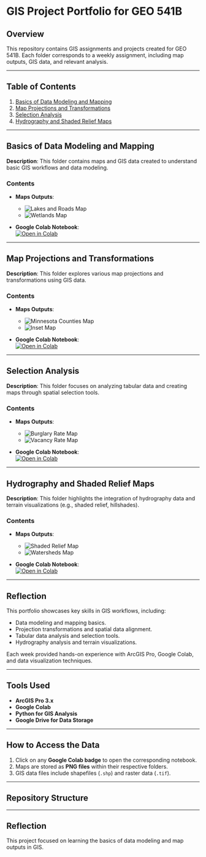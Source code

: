 # GIS Project Portfolio for GEO 541B  

## Overview  
This repository contains GIS assignments and projects created for GEO 541B. Each folder corresponds to a weekly assignment, including map outputs, GIS data, and relevant analysis.

---

## Table of Contents  
1. [Basics of Data Modeling and Mapping](#basics-of-data-modeling-and-mapping)  
2. [Map Projections and Transformations](#map-projections-and-transformations)  
3. [Selection Analysis](#selection-analysis)  
4. [Hydrography and Shaded Relief Maps](#hydrography-and-shaded-relief-maps)  

---

## Basics of Data Modeling and Mapping  
**Description**: This folder contains maps and GIS data created to understand basic GIS workflows and data modeling.

### **Contents**  
- **Maps Outputs**:  
   - ![Lakes and Roads Map](https://drive.google.com/uc?export=view&id=1urG_eDz05O32aqZiqNT66Bi2394Wxxby)  
   - ![Wetlands Map](https://drive.google.com/uc?export=view&id=1Dxp42xesVnvGw7d3u8jbSLWlq2Z0elUY)  

- **Google Colab Notebook**:  
[![Open in Colab](https://colab.research.google.com/assets/colab-badge.svg)](https://colab.research.google.com/drive/1f4B6vXhMjCOkLlxMZDaIsn3KInHPTRAo)

---

## Map Projections and Transformations  
**Description**: This folder explores various map projections and transformations using GIS data.

### **Contents**  
- **Maps Outputs**:  
   - ![Minnesota Counties Map](https://drive.google.com/uc?export=view&id=1axQ1-ArGZ1N4xzimb-ZIhaTWNzHxjCxO)  
   - ![Inset Map](https://drive.google.com/uc?export=view&id=13Lv_78wd2E7tNBwY4esGrNafOZfLt-B1)  

- **Google Colab Notebook**:  
[![Open in Colab](https://colab.research.google.com/assets/colab-badge.svg)](https://colab.research.google.com/drive/12Vr-dh0Fp1qa6gq7PQCwU-ywGX183p8j)

---

## Selection Analysis  
**Description**: This folder focuses on analyzing tabular data and creating maps through spatial selection tools.

### **Contents**  
- **Maps Outputs**:  
   - ![Burglary Rate Map](https://drive.google.com/uc?export=view&id=1urG_eDz05O32aqZiqNT66Bi2394Wxxby)  
   - ![Vacancy Rate Map](https://drive.google.com/uc?export=view&id=1Dxp42xesVnvGw7d3u8jbSLWlq2Z0elUY)  

- **Google Colab Notebook**:  
[![Open in Colab](https://colab.research.google.com/assets/colab-badge.svg)](https://colab.research.google.com/drive/1nxMs59I8LaZi7L_jz3sw5K5KRvIsWjpT)

---

## Hydrography and Shaded Relief Maps  
**Description**: This folder highlights the integration of hydrography data and terrain visualizations (e.g., shaded relief, hillshades).

### **Contents**  
- **Maps Outputs**:  
   - ![Shaded Relief Map](https://drive.google.com/uc?export=view&id=13Lv_78wd2E7tNBwY4esGrNafOZfLt-B1)  
   - ![Watersheds Map](https://drive.google.com/uc?export=view&id=1axQ1-ArGZ1N4xzimb-ZIhaTWNzHxjCxO)  

- **Google Colab Notebook**:  
[![Open in Colab](https://colab.research.google.com/assets/colab-badge.svg)](https://colab.research.google.com/drive/12Vr-dh0Fp1qa6gq7PQCwU-ywGX183p8j)

---

## Reflection  
This portfolio showcases key skills in GIS workflows, including:  
- Data modeling and mapping basics.  
- Projection transformations and spatial data alignment.  
- Tabular data analysis and selection tools.  
- Hydrography analysis and terrain visualizations.  

Each week provided hands-on experience with ArcGIS Pro, Google Colab, and data visualization techniques.

---

## Tools Used  
- **ArcGIS Pro 3.x**  
- **Google Colab**  
- **Python for GIS Analysis**  
- **Google Drive for Data Storage**  

---

## How to Access the Data  
1. Click on any **Google Colab badge** to open the corresponding notebook.  
2. Maps are stored as **PNG files** within their respective folders.  
3. GIS data files include shapefiles (`.shp`) and raster data (`.tif`).  

---

## Repository Structure  


---

## Reflection  
This project focused on learning the basics of data modeling and map outputs in GIS.
